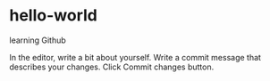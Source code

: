 # hello-world
learning Github


In the editor, write a bit about yourself.
Write a commit message that describes your changes.
Click Commit changes button.
